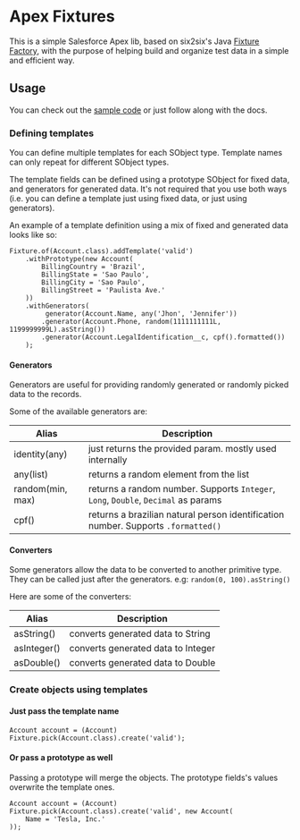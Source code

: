 # Apex Fixtures

This is a simple Salesforce Apex lib, based on six2six's Java [Fixture Factory](https://github.com/six2six/fixture-factory), with the purpose of helping build and organize test data in a simple and efficient way.

## Usage

You can check out the [sample code](https://github.com/MuriloKakazu/apex-fixtures/tree/master/samples) or just follow along with the docs.

### Defining templates

You can define multiple templates for each SObject type. Template names can only repeat for different SObject types.

The template fields can be defined using a prototype SObject for fixed data, and generators for generated data. It's not required that you use both ways (i.e. you can define a template just using fixed data, or just using generators).

An example of a template definition using a mix of fixed and generated data looks like so:

```apex
Fixture.of(Account.class).addTemplate('valid')
    .withPrototype(new Account(
        BillingCountry = 'Brazil',
        BillingState = 'Sao Paulo',
        BillingCity = 'Sao Paulo',
        BillingStreet = 'Paulista Ave.'
    ))
    .withGenerators(
         generator(Account.Name, any('Jhon', 'Jennifer'))
        .generator(Account.Phone, random(1111111111L, 1199999999L).asString())
        .generator(Account.LegalIdentification__c, cpf().formatted())
    );
```

#### Generators

Generators are useful for providing randomly generated or randomly picked data to the records.

Some of the available generators are:

Alias                  | Description                                                        
-- | - 
identity(any)          | just returns the provided param. mostly used internally            
any(list)              | returns a random element from the list                                 
random(min, max)       | returns a random number. Supports `Integer`, `Long`, `Double`, `Decimal` as params
cpf()                  | returns a brazilian natural person identification number. Supports `.formatted()`

#### Converters

Some generators allow the data to be converted to another primitive type. They can be called just after the generators. e.g: `random(0, 100).asString()`

Here are some of the converters:

Alias           | Description                                                        
-- | - 
asString()      | converts generated data to String            
asInteger()     | converts generated data to Integer                                 
asDouble()      | converts generated data to Double

### Create objects using templates

#### Just pass the template name

```apex
Account account = (Account) Fixture.pick(Account.class).create('valid');
```
#### Or pass a prototype as well

Passing a prototype will merge the objects. The prototype fields's values overwrite the template ones.

```apex
Account account = (Account) Fixture.pick(Account.class).create('valid', new Account(
    Name = 'Tesla, Inc.'
));
```